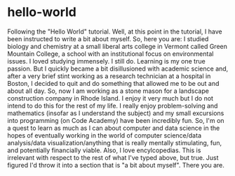 # hello-world
Following the "Hello World" tutorial. 
Well, at this point in the tutorial, I have been instructed to write a bit about myself. So, here you are:
I studied biology and chemistry at a small liberal arts college in Vermont called Green Mountain College, a school with an institutional focus on environmental issues. I loved studying immensely. I still do. Learning is my one true passion. But I quickly became a bit disillusioned with academic science and, after a very brief stint working as a research technician at a hospital in Boston, I decided to quit and do something that allowed me to be out and about all day. So, now I am working as a stone mason for a landscape construction company in Rhode Island. I enjoy it very much but I do not intend to do this for the rest of my life. I really enjoy problem-solving and mathematics (insofar as I understand the subject) and my small excursions into programming (on Code Academy) have  been incredibly fun. So, I'm on a quest to learn as much as I can about computer and data science in the hopes of eventually working in the world of computer science/data analysis/data visualization/anything that is really mentally stimulating, fun, and potentially financially viable. Also, I love encylcopedias. This is irrelevant with respect to the rest of what I've typed above, but true. Just figured I'd throw it into a section that is "a bit about myself". There you are.

